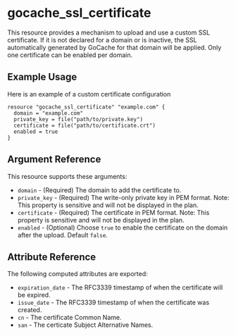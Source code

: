 # gocache_ssl_certificate

This resource provides a mechanism to upload and use a custom SSL certificate. If it is not declared for a domain or is inactive, the SSL automatically generated by GoCache for that domain will be applied. Only one certificate can be enabled per domain.

## Example Usage

Here is an example of a custom certificate configuration

```hcl
resource "gocache_ssl_certificate" "example.com" {
  domain = "example.com"
  private_key = file("path/to/private.key")
  certificate = file("path/to/certificate.crt")
  enabled = true
}
```

## Argument Reference

This resource supports these arguments:

* `domain` - (Required) The domain to add the certificate to.
* `private_key` - (Required) The write-only private key in PEM format. Note: This property is sensitive and will not be displayed in the plan.
* `certificate` - (Required) The certificate in PEM format. Note: This property is sensitive and will not be displayed in the plan.
* `enabled` - (Optional) Choose `true` to enable the certificate on the domain after the upload. Default `false`.

## Attribute Reference

The following computed attributes are exported:

* `expiration_date` - The RFC3339 timestamp of when the certificate will be expired.
* `issue_date` - The RFC3339 timestamp of when the certificate was created.
* `cn` - The certificate Common Name.
* `san` - The certicate Subject Alternative Names.